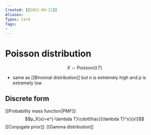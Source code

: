 ```yaml
---
Created: [[2022-09-21]]
Aliases: 
Types: Card
Tags: 
- 
---
```

# Poisson distribution
$$X\sim Poisson(\lambda T)$$
- same as [[Binomial distribution]] but $n$ is extremely high and $p$ is extremely low
## Discrete form
[[Probability mass function|PMF]]: 
$$p_X(x)=e^{-\lambda T}\cdot\frac{(\lambda T)^x}{x!}$$
[[Conjugate prior]]: 
[[Gamma distribution]]

